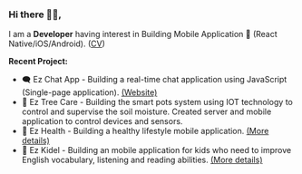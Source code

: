 ### Hi there 👋🏼,
I am a **Developer** having interest in Building Mobile Application 📱 (React Native/iOS/Android). ([CV](https://drive.google.com/file/d/1NUzlqL07E3JHV_PpdvgZ8A6lD4T-G1gO/))

**Recent Project:**
- 🗨️ Ez Chat App - Building a real-time chat application using JavaScript (Single-page application). [(Website)](http://ezchatapp.herokuapp.com/html/index.html)
- 🌱 Ez Tree Care - Building the smart pots system using IOT technology to control and supervise the soil moisture. Created server and mobile application to control devices and sensors.
- 💑 Ez Health - Building a healthy lifestyle mobile application. [(More details)](https://github.com/ezratech/ezhealth)
- 📓 Ez Kidel - Building an mobile application for kids who need to improve English vocabulary, listening and reading abilities. [(More details)](https://github.com/ezratech/ezkidel)
